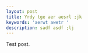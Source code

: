 ```yaml
---
layout: post
title: Yrdy tge aer aesrl ;jk
keywords: 'aerwt awetr '
description: sadf asdf ;lj
---
```

Test post.
